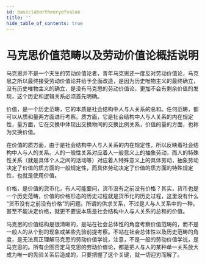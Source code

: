 ```yaml
---
id: basiclabortheoryofvalue
title: ''
hide_table_of_contents: true
---
```


# 马克思价值范畴以及劳动价值论概括说明

马克思并不是一个天生的劳动价值论者，青年马克思还一度反对劳动价值论，马克思之所以最终接受劳动价值论并给予全面改造，是因为历史唯物主义的最终确立，没有历史唯物主义的确立，是没有马克思的劳动价值论，更加不会有剩余价值的发现，这个历史和逻辑关系必须首先明确。

价值，是一个历史范畴，它的本质是社会结构中人与人关系的总和。任何范畴，都可以从质和量两方面进行考察。质方面，它是社会结构中人与人关系的内在规定性，量方面，它在交换中体现出交换物间的交换比例关系，价值的量的方面，也称为交换价值。

在价值的质方面，由于是社会结构中人与人关系的内在规定性，所以反映着社会结构中人与人的关系。人的一般性关系对应着人一般意义上的抽象劳动，而人的特殊性关系（就是具体个人之间的活动等）对应着人特殊意义上的具体劳动，抽象劳动决定了价值的质方面的一般规定性，而具体劳动决定了价值的质方面的特殊规定性，也就是使用价值。

价格，是价值的货币化，有人可能要问，货币没有之前没有价格？其实，货币也是一个历史范畴，价值的价格形态的历史过程就是货币化的历史过程，这里没有什么 “货币没有之前没有价格”的问题。所谓的供求关系，不过是人与人关系中的一种，甚至不能决定价格，就更不要说本质是社会结构中人与人关系的总和的价值。

马克思的价值结构是很清晰的，是站在社会总体性的角度考察价值范畴的，而不是一般人的从个别的现象或某些先验前提考察。不站在社会总体性以及历史范畴的角度，是无法真正理解马克思的劳动价值学说，注意，不是一般的劳动价值学说，是马克思的。所有企图否定马克思的劳动价值论，都是把人与人的某种单一关系放大成为唯一的先验关系后造成的，只要把握了这个关键，就一切迎刃而解了。